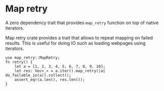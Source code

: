 # Map retry

A zero dependency trait that provides `map_retry` function on top of native iterators.

Map retry crate provides a trait that allows to repeat mapping on failed results.
This is useful for doing IO such as loading webpages using iterators.

```
use map_retry::MapRetry;
fn retry() {
    let a = [1, 2, 3, 4, 5, 6, 7, 8, 9, 10];
    let res: Vec<_> = a.iter().map_retry(|a| do_failable_io(a)).collect();
    assert_eq!(a.len(), res.len());
}
```